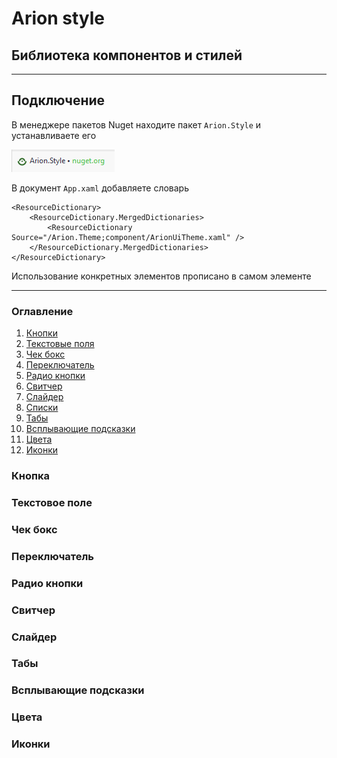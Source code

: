 # Arion style

## Библиотека компонентов и стилей

___

## Подключение

В менеджере пакетов Nuget находите пакет ```Arion.Style``` и устанавливаете его

![Alt-текст](Arion.Style.png "Arion.Style в менеджере пакетов нугет")

В документ ```App.xaml``` добавляете словарь

```xaml
<ResourceDictionary>
    <ResourceDictionary.MergedDictionaries>
        <ResourceDictionary Source="/Arion.Theme;component/ArionUiTheme.xaml" />
    </ResourceDictionary.MergedDictionaries>
</ResourceDictionary>
```
Использование конкретных элементов прописано в самом элементе
___

### Оглавление

1. [Кнопки](#Кнопка)
2. [Текстовые поля](#Текстовое-поле)
3. [Чек бокс](#Чек-бокс)
4. [Переключатель](#Переключатель)
5. [Радио кнопки](#Радио-кнопки)
6. [Свитчер](#Свитчер)
7. [Слайдер](#Слайдер)
8. [Списки](#Списки)
9. [Табы](#Табы)
10. [Всплывающие подсказки](#Всплывающие-подсказки)
11. [Цвета](#Цвета)
12. [Иконки](#Иконки)

### Кнопка



### Текстовое поле

### Чек бокс

### Переключатель

### Радио кнопки

### Свитчер

### Слайдер

### Табы

### Всплывающие подсказки

### Цвета

### Иконки